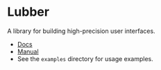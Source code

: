 # Lubber

A library for building high-precision user interfaces.

- [Docs](https://deno.land/x/lubber@0.1.0/mod.ts)
- [Manual](./manual/main.md)
- See the `examples` directory for usage examples.
